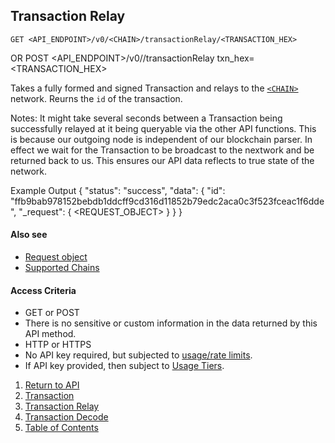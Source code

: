 ## Transaction Relay

    GET <API_ENDPOINT>/v0/<CHAIN>/transactionRelay/<TRANSACTION_HEX>
OR
    POST <API_ENDPOINT>/v0/<CHAIN>/transactionRelay
	txn_hex=<TRANSACTION_HEX>

Takes a fully formed and signed Transaction and relays to the [`<CHAIN>`](../../notes/chains/) network.
Reurns the `id` of the transaction.

Notes: It might take several seconds between a Transaction being successfully relayed 
at it being queryable via the other API functions. This is because our outgoing node
is independent of our blockchain parser. In effect we wait for the Transaction to be broadcast to the nextwork
and be returned back to us. This ensures our API data reflects to true state of the network.

Example Output
	{
	    "status": "success",
    		"data": {
        		"id": "ffb9bab978152bebdb1ddcff9cd316d11852b79edc2aca0c3f523fceac1f6dde",
        		"_request": {
			<REQUEST_OBJECT>
		        }
    		}
	}
#### Also see
* [Request object](../../notes/requestobject/)
* [Supported Chains](../../notes/chains/)

#### Access Criteria
* GET or POST
* There is no sensitive or custom information in the data returned by this API method.
* HTTP or HTTPS
* No API key required, but subjected to [usage/rate limits](../../notes/limitsAndTiers/).
* If API key provided, then subject to [Usage Tiers](../../notes/limitsAndTiers/).


1. [Return to API](../../../)
1. [Transaction](../transaction/)
1. [Transaction Relay](../transactionRelay/)
1. [Transaction Decode](../transactionDecode/)
1. [Table of Contents](../../../../../)